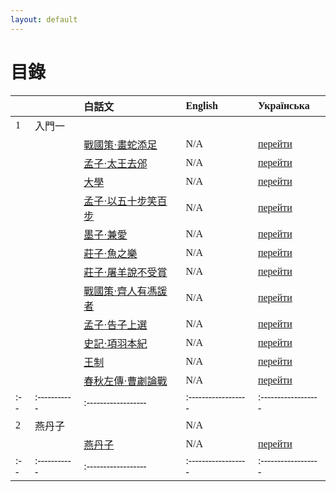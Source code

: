 ```yaml
---
layout: default
---
```

<head>
  <!-- ... -->
  <link rel="stylesheet" type="text/css" href="https://fonts.googleapis.com/earlyaccess/cwtexkai.css">
  <style>
    body {
     font-family: "cwTeXKai", serif;
    }
    p.big {
      line-height: 3;
      font-size: x-large;
    }
    p {
      font-size: 1.5em;
    }
    </style>
</head>

# 目錄

|   |           | 白話文                                           | English   | Українська  |
|:--|:----------|:------------------|:------------------|:------------------|
| 1 | 入門一    |                                                  |            |             |
|   |          | [戰國策·畫蛇添足](./pages/白話文/入門/畫蛇添足.html) | N/A                | [перейти](./pages/українська/вступ/畫蛇添足ukr.html)|
|   |          | [孟子·太王去邠](./pages/白話文/入門/太王去邠.html) | N/A                | [перейти](./pages/українська/вступ/太王去邠ukr.html)|
|   |          | [大學](./pages/白話文/入門/大學.html) | N/A                | [перейти](./pages/українська/вступ/大學ukr.html)|
|   |          | [孟子·以五十步笑百步](./pages/白話文/入門/以五十步笑百步.html) | N/A                | [перейти](.pages/українська/вступ/以五十步笑百步ukr.html)|
|   |          | [墨子·兼愛](./pages/白話文/入門/兼愛.html) | N/A                | [перейти](./pages/українська/вступ/兼愛ukr.html)|
|   |          | [莊子·魚之樂](./pages/白話文/入門/魚之樂.html) | N/A                | [перейти](./pages/українська/вступ/魚之樂ukr.html)|
|   |          | [莊子·屠羊說不受賞](./pages/白話文/入門/屠羊說不受賞.html) | N/A                | [перейти](./pages/українська/вступ/屠羊說不受賞ukr.html)|
|   |          | [戰國策·齊人有馮諼者](./pages/白話文/入門/馮諼客孟嘗君.html)  | N/A  | [перейти](./pages/українська/вступ/馮諼客孟嘗君ukr.html)|
|   |          | [孟子·告子上選](./pages/白話文/入門/告子上選.html)  | N/A       | [перейти](./pages/українська/вступ/告子上選ukr.html)|
|   |          | [史記·項羽本紀](./pages/白話文/入門/項羽本紀.html)  | N/A        | [перейти](./pages/українська/вступ/項羽本紀ukr.html)|
|   |          | [王制](./pages/白話文/入門/王制.html)  | N/A        | [перейти](./pages/українська/вступ/王制ukr.html)|
|   |          | [春秋左傳·曹劌論戰](./pages/白話文/入門/曹劌論戰.html)  | N/A                                     | [перейти](./pages/українська/вступ/曹劌論戰ukr.html)|
|:--|:-----------|:------------------|:------------------|:------------------|
| 2 | 燕丹子    |                                                  | N/A                |                                       |
|   |          | [燕丹子](./pages/白話文/燕丹子.html)  | N/A                                     | [перейти](./pages/українська/燕丹子ukr.html)|
|:--|:-----------|:------------------|:------------------|:------------------|
